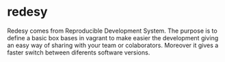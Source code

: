 # redesy

Redesy comes from Reproducible Development System. The purpose is to define a basic box bases in vagrant to make easier the development giving an easy way of sharing with your team or colaborators. Moreover it gives a faster switch between diferents software versions.
